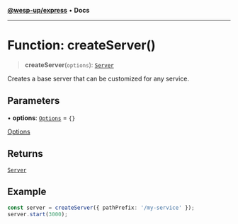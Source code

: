 [**@wesp-up/express**](../README.md) • **Docs**

---

# Function: createServer()

> **createServer**(`options`): [`Server`](../classes/Server.md)

Creates a base server that can be customized for any service.

## Parameters

• **options**: [`Options`](../interfaces/Options.md) = `{}`

[Options](../interfaces/Options.md)

## Returns

[`Server`](../classes/Server.md)

## Example

```typescript
const server = createServer({ pathPrefix: '/my-service' });
server.start(3000);
```
